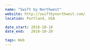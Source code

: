 ```yaml
---
name: "Swift by Northwest"
website: http://swiftbynorthwest.com/
location: Portland, USA

date_start: 2018-10-18
date_end:   2018-10-20

tags: Web
---
```

